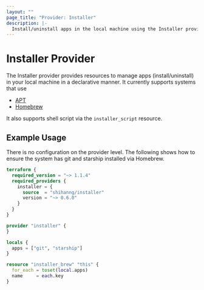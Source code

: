 ```yaml
---
layout: ""
page_title: "Provider: Installer"
description: |-
  Install/uninstall apps in the local machine using the Installer provider.
---
```


# Installer Provider

The Installer provider provides resources to manage apps (install/uninstall)
in your local machine in a declarative manner. It currently supports systems that use

- [APT](https://ubuntu.com/server/docs/package-management)
- [Homebrew](https://brew.sh/)

It also supports shell script via the `installer_script` resource.

## Example Usage

There is no configuration on the provider level.
The following shows how to ensure the system has git and starship installed via Homebrew.

```terraform
terraform {
  required_version = "~> 1.1.4"
  required_providers {
    installer = {
      source  = "shihanng/installer"
      version = "~> 0.6.0"
    }
  }
}

provider "installer" {
}

locals {
  apps = ["git", "starship"]
}

resource "installer_brew" "this" {
  for_each = toset(local.apps)
  name     = each.key
}
```
